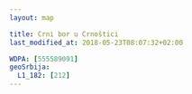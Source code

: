 ```yaml
---
layout: map

title: Crni bor u Crnoštici
last_modified_at: 2018-05-23T08:07:32+02:00

WDPA: [555589091]
geoSrbija:
  L1_182: [212]
---
```

